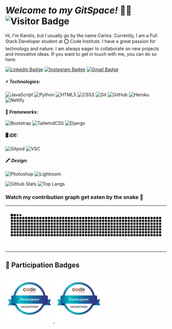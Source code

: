 # ***Welcome to my GitSpace!*** 👨‍💻 ![Visitor Badge](https://visitor-badge.laobi.icu/badge?page_id=kpetrauskas92.kpetrauskas92)

Hi, I'm Karolis, but I usually go by the name Carlos. Currently, I am a Full Stack Developer student at ⭕ Code Institute. I have a great passion for technology and nature. I am always eager to collaborate on new projects and innovative ideas. If you want to get in touch with me, you can do so here:

[![Linkedin Badge](https://img.shields.io/badge/-LinkedIn-blue?style=-square&logo=Linkedin&logoColor=white&link=https://www.linkedin.com/in/kpetrauskas92/)](https://www.linkedin.com/in/pkarolisdev/)
[![Instagram Badge](https://img.shields.io/badge/-Instagram-purple?style=-square&logo=instagram&logoColor=white&link=https://instagram.com/karolis.photos/)](https://instagram.com/karolis.photos)
[![Gmail Badge](https://img.shields.io/badge/-Gmail-c14438?style=-square&logo=Gmail&logoColor=white&link=mailto:pkarolis.dev@gmail.com)](mailto:k.petrauskas92+dev@gmail.com)


#### ⚡ ***Technologies:***
  
![JavaScript](https://img.shields.io/badge/%20JavaScript-000000?style=square&logo=JavaScript&logoColor=F7DF1E)
![Python](https://img.shields.io/badge/%20Python-000000?style=square&logo=Python&logoColor=blue)
![HTML5](https://img.shields.io/badge/%20HTML5-000000?style=square&logo=Html5&logoColor=E34F26)
![CSS3](https://img.shields.io/badge/%20CSS3-000000?style=square&logo=css3&logoColor=1572B6)
![Git](https://img.shields.io/badge/%20Git-000000?style=square&logo=git&logoColor=E44C30)
![GitHub](https://img.shields.io/badge/%20GitHub-000000?style=square&logo=github&logoColor=white)
![Heroku](https://img.shields.io/badge/%20Heroku-000000?style=square&logo=heroku&logoColor=430098)
![Netlify](https://img.shields.io/badge/Netlify-%23000000.svg?style=square&logo=netlify&logoColor=#00C7B7)

#### 🚀 ***Frameworks:***

![Bootstrap](https://img.shields.io/badge/%20Bootstrap-000000?style=square&logo=bootstrap&logoColor=563D7C)
![TailwindCSS](https://img.shields.io/badge/%20TailwindCSS-000000?style=square&logo=tailwindcss&logoColor=07B0CE)
![Django](https://img.shields.io/badge/%20Django-000000?style=square&logo=django&logoColor=092D1F)

#### 🖥️ ***IDE:***

![Gitpod](https://img.shields.io/badge/Gitpod-000000?style=square&logo=gitpod&logoColor=orange)
![VSC](https://img.shields.io/badge/VSCode-000000?style=square&logo=visual%20studio%20code&logoColor=0078D4)

#### 🖍 ***Design:***

![Photoshop](https://img.shields.io/badge/%20Photoshop-000000?style=square&logo=Adobe%20Photoshop&logoColor=31A8FF)
![Lightroom](https://img.shields.io/badge/%20Lightroom-000000?style=square&logo=Adobe%20Lightroom&logoColor=31A8FF)

![Github Stats](https://github-readme-stats.vercel.app/api?username=kpetrauskas92&count_private=true&show_icons=true&include_all_commits=true)
![Top Langs](https://github-readme-stats.vercel.app/api/top-langs/?username=kpetrauskas92&hide=TeX&layout=compact)

### Watch my contribution graph get eaten by the snake 🐍
<table><tr><td>

![snake gif](https://github.com/kpetrauskas92/kpetrauskas92/blob/output/github-contribution-grid-snake-dark.svg)
</td></tr></table>

## 🏅 Participation Badges

<div style="align center">
  <a href="https://eu.badgr.com/public/assertions/850-_-KPSeq4VS26pkeBNQ?identity__email=k.petrauskas92@gmail.com">
    <img src="https://github.com/kpetrauskas92/kpetrauskas92/blob/main/Code%20Institute%20-%20March%202023%20Hackathon%20Participant%20-%202023-03-20.png" width="150">
  </a>
  <a href="https://eu.badgr.com/public/assertions/1iQhUFk_RVOSe4sgWn0Ocw?identity__email=k.petrauskas92@gmail.com">
    <img src="https://github.com/kpetrauskas92/kpetrauskas92/blob/main/Code%20Institute%20-%20March%202023%20Hackathon%20Participant%20-%202023-03-20.png" width="150">
  </a>
</div>
